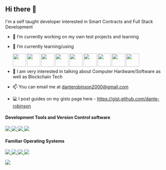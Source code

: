 ## Hi there 👋

I'm a self taught developer interested in Smart Contracts and Full Stack Development

- 🔭 I’m currently working on my own test projects and learning
- 🌱 I’m currently learning/using<br>

  <a href="https://soliditylang.org/"  >
    <img align="left" src="https://cdn.jsdelivr.net/gh/devicons/devicon/icons/solidity/solidity-original.svg" width=42 height=42 />
  </a>
  <a href="https://reactjs.org/">
    <img align="left" src="https://cdn.jsdelivr.net/gh/devicons/devicon/icons/react/react-original.svg" width=42 height=42 />
  </a>
  <a href="https://nodejs.org/en/">
    <img align="left" src="https://cdn.jsdelivr.net/gh/devicons/devicon/icons/nodejs/nodejs-original.svg" width=42 height=42 />
  </a>
  <a href="https://www.javascript.com/">
    <img align="left" src="https://cdn.jsdelivr.net/gh/devicons/devicon/icons/javascript/javascript-original.svg" width=42 height=42 />
  </a>
  <a href="https://html.spec.whatwg.org/">
    <img align="left" src="https://cdn.jsdelivr.net/gh/devicons/devicon/icons/html5/html5-original.svg" width=42 height=42 />
  </a>
  <a href="https://www.w3.org/TR/CSS/#css">
    <img align="left" src="https://cdn.jsdelivr.net/gh/devicons/devicon/icons/css3/css3-original.svg" width=42 height=42 />
  </a>
  <a href="https://www.mongodb.com/">
    <img align="left" src="https://cdn.jsdelivr.net/gh/devicons/devicon/icons/mongodb/mongodb-original.svg" width=42 height=42 />
  </a>
  <a href="https://en.wikipedia.org/wiki/C_(programming_language)">
    <img align="left" src="https://cdn.jsdelivr.net/gh/devicons/devicon/icons/c/c-original.svg" width=42 height=42 />
  </a>
  <a href="https://en.wikipedia.org/wiki/C%2B%2B">
    <img align="left" src="https://cdn.jsdelivr.net/gh/devicons/devicon/icons/cplusplus/cplusplus-original.svg" width=42 height=42 />
  </a>

  <br>
  <br>
- 💬 I am very interested in talking about Computer Hardware/Software as well as Blockchain Tech
- 📫 You can email me at danterobinson2000@gmail.com
- 💻 I post guides on my gists page here - https://gist.github.com/dante-robinson


#### Development Tools and Version Control software
<p>
  <a href="https://git-scm.com/">
    <img src="https://img.shields.io/badge/Git-F05032?logo=Git&logoColor=FFFFFF&style=for-the-badge" />
  </a>
    <a href="https://github.com/">
    <img src="https://img.shields.io/badge/GitHub-181717?logo=GitHub&logoColor=FFFFFF&style=for-the-badge" />
  </a>
  <a href="https://www.heroku.com/">
    <img src="https://img.shields.io/badge/Heroku-430098?logo=Heroku&logoColor=FFFFFF&style=for-the-badge" />
  </a>
  <a href="https://neovim.io/">
    <img src="https://img.shields.io/badge/Neovim-57A143?logo=Neovim&logoColor=FFFFFF&style=for-the-badge" />
  </a>
</p>

#### Familiar Operating Systems<br>
<p>
  <a href="https://www.linux.org/pages/download/">
    <img src="https://img.shields.io/badge/Linux-FCC624?logo=Linux&logoColor=000000&style=for-the-badge" />
  </a>
    <a href="https://www.apple.com/macos">
    <img src="https://img.shields.io/badge/macOS-000000?logo=Apple&logoColor=FFFFFF&style=for-the-badge" />
  </a>
  <a href="https://www.microsoft.com/en-us/windows?r=1">
    <img src="https://img.shields.io/badge/Windows-0078D6?logo=Windows&logoColor=FFFFFF&style=for-the-badge" />
  </a>
  <a href="https://www.openbsd.org/">
    <img src="https://img.shields.io/badge/OpenBSD-F2CA30?logo=OpenBSD&logoColor=000000&style=for-the-badge" />
  </a>
</p>

<!--- Github commit stats --->
<img src="https://github-readme-stats.vercel.app/api?username=dante-robinson&count_private=true&theme=tokyonight&show_icons=true" />
